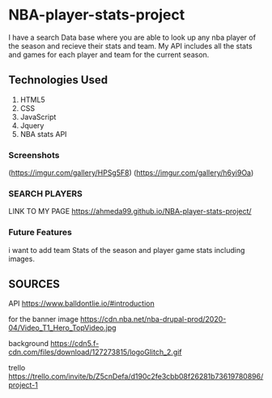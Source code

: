 # NBA-player-stats-project

I have a search Data base where you are able to look up any nba player of the season and recieve their stats and team. My API includes all the stats and games for each player and team for the current season.


## Technologies Used

1. HTML5
2. CSS
3. JavaScript
4. Jquery
5. NBA stats API

### Screenshots
(https://imgur.com/gallery/HPSg5F8)
(https://imgur.com/gallery/h6yi9Oa)



### SEARCH PLAYERS
LINK TO MY PAGE https://ahmeda99.github.io/NBA-player-stats-project/

### Future Features

i want to add team Stats of the season and player game stats including images.

## SOURCES

API https://www.balldontlie.io/#introduction

for the banner image https://cdn.nba.net/nba-drupal-prod/2020-04/Video_T1_Hero_TopVideo.jpg

background https://cdn5.f-cdn.com/files/download/127273815/logoGlitch_2.gif

trello https://trello.com/invite/b/Z5cnDefa/d190c2fe3cbb08f26281b73619780896/project-1
